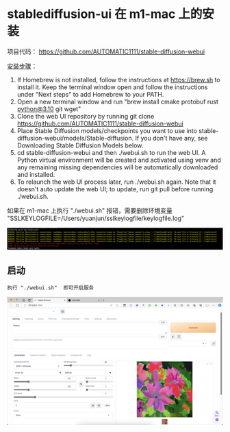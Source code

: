 # stablediffusion-ui 在 m1-mac 上的安装

项目代码：
https://github.com/AUTOMATIC1111/stable-diffusion-webui

[安装步骤](https://github.com/AUTOMATIC1111/stable-diffusion-webui/wiki/Installation-on-Apple-Silicon)：

1. If Homebrew is not installed, follow the instructions at https://brew.sh to install it. Keep the terminal window open and follow the instructions under "Next steps" to add Homebrew to your PATH.
2. Open a new terminal window and run "brew install cmake protobuf rust python@3.10 git wget"
3. Clone the web UI repository by running git clone https://github.com/AUTOMATIC1111/stable-diffusion-webui
4. Place Stable Diffusion models/checkpoints you want to use into stable-diffusion-webui/models/Stable-diffusion. If you don't have any, see Downloading Stable Diffusion Models below.
5. cd stable-diffusion-webui and then ./webui.sh to run the web UI. A Python virtual environment will be created and activated using venv and any remaining missing dependencies will be automatically downloaded and installed.
6. To relaunch the web UI process later, run ./webui.sh again. Note that it doesn't auto update the web UI; to update, run git pull before running ./webui.sh.

如果在 m1-mac 上执行 "./webui.sh" 报错，需要删除环境变量 "SSLKEYLOGFILE=/Users/yuanjun/sslkeylogfile/keylogfile.log"

![Alt text](image.png)

## 启动

```
执行 "./webui.sh"  即可开启服务
```

![Alt text](image-1.png)
